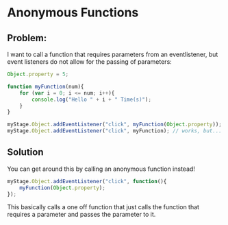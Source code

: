 # Anonymous Functions
## Problem:
I want to call a function that requires parameters from an eventlistener, but event listeners do not allow for the passing of parameters:
````js
Object.property = 5;

function myFunction(num){
    for (var i = 0; i <= num; i++){
        console.log("Hello " + i + " Time(s)");
    }
}

myStage.Object.addEventListener("click", myFunction(Object.property)); // doesn't work because syntax is wront, can't use brackets and pass parameters.
myStage.Object.addEventListener("click", myFunction); // works, but... doesn't because function isn't receiving parameter.
````

## Solution
You can get around this by calling an anonymous function instead!

````js
myStage.Object.addEventListener("click", function(){
    myFunction(Object.property);
});
````

This basically calls a one off function that just calls the function that requires a parameter and passes the parameter to it.